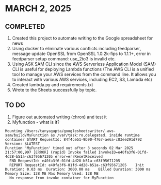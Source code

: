 # MARCH 2, 2025
## COMPLETED
1. Created this project to automate writing to the Google spreadsheet for news
1. Using docker to eliminate various conflicts including feedparser, message update OpenSSL from OpenSSL 1.0.2k-fips to 1.1.1+, error in feedparser setup command: use_2to3 is invalid etc.
1. Using ASK SAM CLI since the AWS Serverless Application Model (SAM) CLI is useful for deploying Lambda functions  (The AWS CLI is a unified tool to manage your AWS services from the command line. It allows you to interact with various AWS services, including EC2, S3, Lambda etc)
1. Created lambda.py and requirements.txt
1. Wrote to the Sheets successfully by topic.

## TO DO
1. Figure out automated writing (chron) and test it
2. Myfunction - what is it?

```
Mounting /Users/tanyagupta/googlesheetswriter/.aws-sam/build/MyFunction as /var/task:ro,delegated, inside runtime container START RequestId: 84f4ce51-9b90-4767-ae6a-c83ee291d792 Version: $LATEST
Function 'MyFunction' timed out after 3 seconds 02 Mar 2025 21:57:00,997 [ERROR] (rapid) Invoke failed InvokeID=e40fa3f6-01fd-4d28-b51a-c63f95671205 error=errResetReceived
  END RequestId: e40fa3f6-01fd-4d28-b51a-c63f95671205
  REPORT RequestId: e40fa3f6-01fd-4d28-b51a-c63f95671205	Init Duration: 0.03 ms	Duration: 3000.00 ms	Billed Duration: 3000 ms	Memory Size: 128 MB	Max Memory Used: 128 MB
  No response from invoke container for MyFunction     
```
